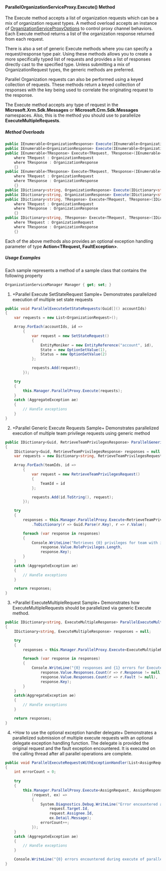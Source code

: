 #### ParallelOrganizationServiceProxy.Execute() Method

The Execute method accepts a list of organization requests which can be a mix of organization request types. A method overload accepts an instance of [OrganizationServiceProxyOptions](OrganizationServiceProxyOptions-Class.md) to control proxy channel behaviors. Each Execute method returns a list of the organization response returned from each request. 

There is also a set of generic Execute methods where you can specify a request/response type pair. Using these methods allows you to create a more specifically typed list of requests and provides a list of responses directly cast to the specified type. Unless submitting a mix of OrganizationRequest types, the generic methods are preferred.

Parallel Organization requests can also be performed using a keyed collection of requests.  These methods return a keyed collection of responses with the key being used to correlate the originating request to the response.

The Execute method accepts any type of request in the **Microsoft.Xrm.Sdk.Messages** or **Microsoft.Crm.Sdk.Messages** namespaces. Also, this is the method you should use to parallelize **ExecuteMultipleRequests**.

##### Method Overloads

```c#
public IEnumerable<OrganizationResponse> Execute(IEnumerable<OrganizationRequest> requests){}
public IEnumerable<OrganizationResponse> Execute(IEnumerable<OrganizationRequest> requests, OrganizationServiceProxyOptions options){}
public IEnumerable<TResponse> Execute<TRequest, TResponse>(IEnumerable<TRequest> requests)
    where TRequest : OrganizationRequest
    where TResponse : OrganizationResponse
	{}
public IEnumerable<TResponse> Execute<TRequest, TResponse>(IEnumerable<TRequest> requests, OrganizationServiceProxyOptions options)
    where TRequest : OrganizationRequest
    where TResponse : OrganizationResponse
	{}
public IDictionary<string, OrganizationResponse> Execute(IDictionary<string, OrganizationRequest> requests){}
public IDictionary<string, OrganizationResponse> Execute(IDictionary<string, OrganizationRequest> requests, OrganizationServiceProxyOptions options){}
public IDictionary<string, TResponse> Execute<TRequest, TResponse>(IDictionary<string, TRequest> requests)
    where TRequest : OrganizationRequest
    where TResponse : OrganizationResponse
	{}
public IDictionary<string, TResponse> Execute<TRequest, TResponse>(IDictionary<string, TRequest> requests, OrganizationServiceProxyOptions options)
    where TRequest : OrganizationRequest
    where TResponse : OrganizationResponse
	{}
```

Each of the above methods also provides an optional exception handling parameter of type **Action<TRequest, FaultException<OrganizationServiceFault>>**.

##### Usage Examples

Each sample represents a method of a sample class that contains the following property

```c#
OrganizationServiceManager Manager { get; set; }
```

1. +Parallel Execute SetStateRequest Sample+
Demonstrates parallelized execution of multiple set state requests

```c#
public void ParallelExecuteSetStateRequests(Guid[]() accountIds)
{
    var requests = new List<OrganizationRequest>();

    Array.ForEach(accountIds, id =>
        {
            var request = new SetStateRequest()
            {
                EntityMoniker = new EntityReference("account", id),
                State = new OptionSetValue(1),
                Status = new OptionSetValue(2)
            };

            requests.Add(request);
        });

    try
    {
        this.Manager.ParallelProxy.Execute(requests);
    }
    catch (AggregateException ae)
    {
        // Handle exceptions
    }
}
```

2. +Parallel Generic Execute Requests Sample+
Demonstrates parallelized execution of multiple team privilege requests using generic method

```c#
public IDictionary<Guid, RetrieveTeamPrivilegesResponse> ParallelGenericExecuteRequests(Guid[]() teamIds)
{
    IDictionary<Guid, RetrieveTeamPrivilegesResponse> responses = null;
    var requests = new Dictionary<string, RetrieveTeamPrivilegesRequest>();

    Array.ForEach(teamIds, id =>
        {
            var request = new RetrieveTeamPrivilegesRequest()
            {
                TeamId = id
            };

            requests.Add(id.ToString(), request);
        });

    try
    {
        responses = this.Manager.ParallelProxy.Execute<RetrieveTeamPrivilegesRequest, RetrieveTeamPrivilegesResponse>(requests)
            .ToDictionary(r => Guid.Parse(r.Key), r => r.Value);

        foreach (var response in responses)
        {
            Console.WriteLine("Retrieves {0} privileges for team with id={1}", 
                response.Value.RolePrivileges.Length, 
                response.Key);
        }
    }
    catch (AggregateException ae)
    {
        // Handle exceptions
    }

    return responses;
}
```

3. +Parallel ExecuteMultipleRequest Sample+
Demonstrates how ExecuteMultipleRequests should be parallelized via generic Execute method. 

```c#
public IDictionary<string, ExecuteMultipleResponse> ParallelExecuteMultiple(IDictionary<string, ExecuteMultipleRequest> requests)
{
    IDictionary<string, ExecuteMultipleResponse> responses = null;

    try
    {
        responses = this.Manager.ParallelProxy.Execute<ExecuteMultipleRequest, ExecuteMultipleResponse>(requests);

        foreach (var response in responses)
        {
            Console.WriteLine("{0} responses and {1} errors for ExecuteMultipleRequest with key={2}",
                response.Value.Responses.Count(r => r.Response != null),
                response.Value.Responses.Count(r => r.Fault != null),
                response.Key);
        }
    }
    catch(AggregateException ae)
    {
        // Handle exceptions
    }

    return responses;
}
```

4. +How to use the optional exception handler delegate+
Demonstrates a parallelized submission of multiple execute requests with an optional delegate exception handling function. The delegate is provided the original request and the fault exception encountered. It is executed on the calling thread after all parallel operations are complete.

```c#
public void ParallelExecuteRequestsWithExceptionHandler(List<AssignRequest> requests)
{
    int errorCount = 0;
            
    try
    {
        this.Manager.ParallelProxy.Execute<AssignRequest, AssignResponse>(requests,
            (request, ex) =>
            {
                System.Diagnostics.Debug.WriteLine("Error encountered assigning entity with Id={0} to user with Id={1}: {2}", 
                    request.Target.Id, 
                    request.Assignee.Id, 
                    ex.Detail.Message);
                errorCount++;
            });
    }
    catch (AggregateException ae)
    {
        // Handle exceptions
    }

    Console.WriteLine("{0} errors encountered during execute of parallel assign requests.", errorCount);
}
```